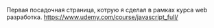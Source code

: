 Первая посадочная страница, котрую я сделал в рамках курса web разработка.
https://www.udemy.com/course/javascript_full/

